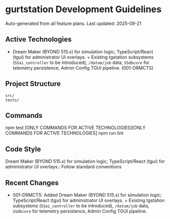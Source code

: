 # gurtstation Development Guidelines

Auto-generated from all feature plans. Last updated: 2025-09-21

## Active Technologies
- Dream Maker (BYOND 515.x) for simulation logic; TypeScript/React (tgui) for administrator UI overlays. + Existing tgstation subsystems (`SSai_controller` to be introduced), `/datum/job` data, `SSdbcore` for telemetry persistence, Admin Config TGUI pipeline. (001-DRMCTS)

## Project Structure
```
src/
tests/
```

## Commands
npm test [ONLY COMMANDS FOR ACTIVE TECHNOLOGIES][ONLY COMMANDS FOR ACTIVE TECHNOLOGIES] npm run lint

## Code Style
Dream Maker (BYOND 515.x) for simulation logic; TypeScript/React (tgui) for administrator UI overlays.: Follow standard conventions

## Recent Changes
- 001-DRMCTS: Added Dream Maker (BYOND 515.x) for simulation logic; TypeScript/React (tgui) for administrator UI overlays. + Existing tgstation subsystems (`SSai_controller` to be introduced), `/datum/job` data, `SSdbcore` for telemetry persistence, Admin Config TGUI pipeline.

<!-- MANUAL ADDITIONS START -->
<!-- MANUAL ADDITIONS END -->